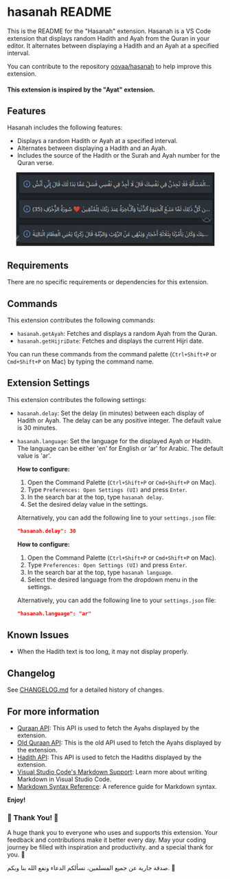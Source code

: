# hasanah README

This is the README for the "Hasanah" extension. Hasanah is a VS Code extension that displays random Hadith and Ayah from the Quran in your editor. It alternates between displaying a Hadith and an Ayah at a specified interval.

You can contribute to the repository [oovaa/hasanah](https://github.com/oovaa/hasanah) to help improve this extension.

#### This extension is inspired by the "Ayat" extension.

## Features

Hasanah includes the following features:

- Displays a random Hadith or Ayah at a specified interval.
- Alternates between displaying a Hadith and an Ayah.
- Includes the source of the Hadith or the Surah and Ayah number for the Quran verse.

<p align="center">
  <img src="./hasanah/Screenshot_20240402_162846.png" alt="Hasanah extension screenshot">
</p>

## Requirements

There are no specific requirements or dependencies for this extension.

## Commands

This extension contributes the following commands:

* `hasanah.getAyah`: Fetches and displays a random Ayah from the Quran.
* `hasanah.getHijriDate`: Fetches and displays the current Hijri date.

You can run these commands from the command palette (`Ctrl+Shift+P` or `Cmd+Shift+P` on Mac) by typing the command name.

## Extension Settings

This extension contributes the following settings:

* `hasanah.delay`: Set the delay (in minutes) between each display of Hadith or Ayah. The delay can be any positive integer. The default value is 30 minutes.

* `hasanah.language`: Set the language for the displayed Ayah or Hadith. The language can be either 'en' for English or 'ar' for Arabic. The default value is 'ar'.

  **How to configure:**
  1. Open the Command Palette (`Ctrl+Shift+P` or `Cmd+Shift+P` on Mac).
  2. Type `Preferences: Open Settings (UI)` and press `Enter`.
  3. In the search bar at the top, type `hasanah delay`.
  4. Set the desired delay value in the settings.

  Alternatively, you can add the following line to your `settings.json` file:
  ```json
  "hasanah.delay": 30
  ```

  **How to configure:**
  1. Open the Command Palette (`Ctrl+Shift+P` or `Cmd+Shift+P` on Mac).
  2. Type `Preferences: Open Settings (UI)` and press `Enter`.
  3. In the search bar at the top, type `hasanah language`.
  4. Select the desired language from the dropdown menu in the settings.

  Alternatively, you can add the following line to your `settings.json` file:
  ```json
  "hasanah.language": "ar"
  ```

## Known Issues

- When the Hadith text is too long, it may not display properly.

## Changelog

See [CHANGELOG.md](./CHANGELOG.md) for a detailed history of changes.

## For more information

* [Quraan API](https://quranapi.pages.dev/api): This API is used to fetch the Ayahs displayed by the extension.
* [Old Quraan API](https://api.alquran.cloud/v1/surah): This is the old API used to fetch the Ayahs displayed by the extension.
* [Hadith API](https://api.hadith.gading.dev): This API is used to fetch the Hadiths displayed by the extension.
* [Visual Studio Code's Markdown Support](http://code.visualstudio.com/docs/languages/markdown): Learn more about writing Markdown in Visual Studio Code.
* [Markdown Syntax Reference](https://help.github.com/articles/markdown-basics/): A reference guide for Markdown syntax.

**Enjoy!**

### 🙏 Thank You! 🙏

A huge thank you to everyone who uses and supports this extension. Your feedback and contributions make it better every day. May your coding journey be filled with inspiration and productivity.
and a special thank for you. 🩷

 صدقة جارية عن جميع المسلمين، نسألكم الدعاء ونفع الله بنا وبكم. 💙
